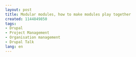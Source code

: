 ```yaml
---
layout: post
title: Modular modules, how to make modules play together
created: 1144849850
tags:
- Drupal
- Project Management
- Organisation management
- Drupal Talk
lang: en
---
```


